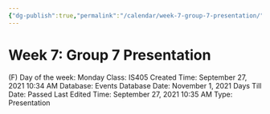 ```yaml
---
{"dg-publish":true,"permalink":"/calendar/week-7-group-7-presentation/"}
---
```


# Week 7: Group 7 Presentation

(F) Day of the week: Monday
Class: IS405
Created Time: September 27, 2021 10:34 AM
Database: Events Database
Date: November 1, 2021
Days Till Date: Passed
Last Edited Time: September 27, 2021 10:35 AM
Type: Presentation